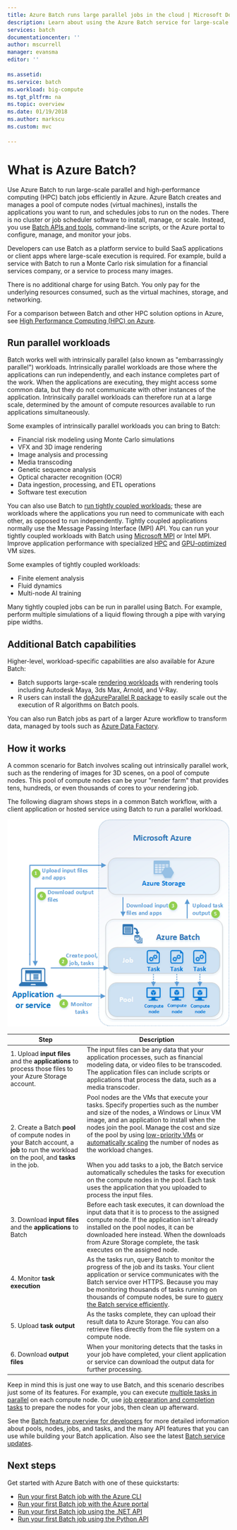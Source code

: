 ```yaml
---
title: Azure Batch runs large parallel jobs in the cloud | Microsoft Docs
description: Learn about using the Azure Batch service for large-scale parallel and HPC workloads
services: batch
documentationcenter: ''
author: mscurrell
manager: evansma
editor: ''

ms.assetid: 
ms.service: batch
ms.workload: big-compute
ms.tgt_pltfrm: na
ms.topic: overview
ms.date: 01/19/2018
ms.author: markscu
ms.custom: mvc

---
```

# What is Azure Batch?

Use Azure Batch to run large-scale parallel and high-performance computing (HPC) batch jobs efficiently in Azure. Azure Batch creates and manages a pool of compute nodes (virtual machines), installs the applications you want to run, and schedules jobs to run on the nodes. There is no cluster or job scheduler software to install, manage, or scale. Instead, you use [Batch APIs and tools](batch-apis-tools.md), command-line scripts, or the Azure portal to configure, manage, and monitor your jobs. 

Developers can use Batch as a platform service to build SaaS applications or client apps where large-scale execution is required. For example, build a service with Batch to run a Monte Carlo risk simulation for a financial services company, or a service to process many images.

There is no additional charge for using Batch. You only pay for the underlying resources consumed, such as the virtual machines, storage, and networking.

For a comparison between Batch and other HPC solution options in Azure, see [High Performance Computing (HPC) on Azure](https://docs.microsoft.com/azure/architecture/topics/high-performance-computing/).

## Run parallel workloads
Batch works well with intrinsically parallel (also known as "embarrassingly parallel") workloads. Intrinsically parallel workloads are those where the applications can run independently, and each instance completes part of the work. When the applications are executing, they might access some common data, but they do not communicate with other instances of the application. Intrinsically parallel workloads can therefore run at a large scale, determined by the amount of compute resources available to run applications simultaneously.

Some examples of intrinsically parallel workloads you can bring to Batch:

* Financial risk modeling using Monte Carlo simulations
* VFX and 3D image rendering
* Image analysis and processing
* Media transcoding
* Genetic sequence analysis
* Optical character recognition (OCR)
* Data ingestion, processing, and ETL operations
* Software test execution

You can also use Batch to [run tightly coupled workloads](batch-mpi.md); these are workloads where the applications you run need to communicate with each other, as opposed to run independently. Tightly coupled applications normally use the Message Passing Interface (MPI) API. You can run your tightly coupled workloads with Batch using [Microsoft MPI](https://msdn.microsoft.com/library/bb524831(v=vs.85).aspx) or Intel MPI. Improve application performance with specialized [HPC](../virtual-machines/linux/sizes-hpc.md) and [GPU-optimized](../virtual-machines/linux/sizes-gpu.md) VM sizes.

Some examples of tightly coupled workloads:
* Finite element analysis
* Fluid dynamics
* Multi-node AI training

Many tightly coupled jobs can be run in parallel using Batch. For example, perform multiple simulations of a liquid flowing through a pipe with varying pipe widths.

## Additional Batch capabilities

Higher-level, workload-specific capabilities are also available for Azure Batch:
* Batch supports large-scale [rendering workloads](batch-rendering-service.md) with rendering tools including Autodesk Maya, 3ds Max, Arnold, and V-Ray. 
* R users can install the [doAzureParallel R package](https://github.com/Azure/doAzureParallel) to easily scale out the execution of R algorithms on Batch pools.

You can also run Batch jobs as part of a larger Azure workflow to transform data, managed by tools such as [Azure Data Factory](../data-factory/transform-data-using-dotnet-custom-activity.md).


## How it works
A common scenario for Batch involves scaling out intrinsically parallel work, such as the rendering of images for 3D scenes, on a pool of compute nodes. This pool of compute nodes can be your "render farm" that provides tens, hundreds, or even thousands of cores to your rendering job.

The following diagram shows steps in a common Batch workflow, with a client application or hosted service using Batch to run a parallel workload.

![Batch solution walkthrough](./media/batch-technical-overview/tech_overview_03.png)


|Step  |Description  |
|---------|---------|
|1.  Upload **input files** and the **applications** to process those files to your Azure Storage account.     |The input files can be any data that your application processes, such as financial modeling data, or video files to be transcoded. The application files can include scripts or applications that process the data, such as a media transcoder.|
|2.  Create a Batch **pool** of compute nodes in your Batch account, a **job** to run the workload on the  pool, and **tasks** in the job.     | Pool nodes are the VMs that execute your tasks. Specify properties such as the number and size of the nodes, a Windows or Linux VM image, and an application to install when the nodes join the pool. Manage the cost and size of the pool by using [low-priority VMs](batch-low-pri-vms.md) or [automatically scaling](batch-automatic-scaling.md) the number of nodes as the workload changes. <br/><br/>When you add tasks to a job, the Batch service automatically schedules the tasks for execution on the compute nodes in the pool. Each task uses the application that you uploaded to process the input files. |
|3.  Download **input files** and the **applications** to Batch     |Before each task executes, it can download the input data that it is to process to the assigned compute node. If the application isn't already installed on the pool nodes, it can be downloaded here instead. When the downloads from Azure Storage complete, the task executes on the assigned node.|
|4.  Monitor **task execution**     |As the tasks run, query Batch to monitor the progress of the job and its tasks. Your client application or service communicates with the Batch service over HTTPS. Because you may be monitoring thousands of tasks running on thousands of compute nodes, be sure to [query the Batch service efficiently](batch-efficient-list-queries.md).|
|5.  Upload **task output**     |As the tasks complete, they can upload their result data to Azure Storage. You can also retrieve files directly from the file system on a compute node.|
|6.  Download **output files**     |When your monitoring detects that the tasks in your job have completed, your client application or service can download the output data for further processing.|




Keep in mind this is just one way to use Batch, and this scenario describes just some of its features. For example, you can execute [multiple tasks in parallel](batch-parallel-node-tasks.md) on each compute node. Or, use [job preparation and completion tasks](batch-job-prep-release.md) to prepare the nodes for your jobs, then clean up afterward. 

See the [Batch feature overview for developers](batch-api-basics.md) for more detailed information about pools, nodes, jobs, and tasks, and the many API features that you can use while building your Batch application. Also see the latest [Batch service updates](https://azure.microsoft.com/updates/?product=batch).

## Next steps

Get started with Azure Batch with one of these quickstarts:
* [Run your first Batch job with the Azure CLI](quick-create-cli.md)
* [Run your first Batch job with the Azure portal](quick-create-portal.md)
* [Run your first Batch job using the .NET API](quick-run-dotnet.md)
* [Run your first Batch job using the Python API](quick-run-python.md)

